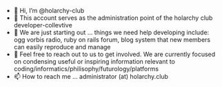 - 👋 Hi, I’m @holarchy-club
- 👀 This account serves as the administration point of the holarchy club developer-collevtive
- 🌱 We are just starting out ... things we need help developing include: ogg vorbis radio, ruby on rails forum, blog system that new members can easily reproduce and manage
- 💞️ Feel free to reach out to us to get involved. We are currently focused on condensing useful or inspiring information relevant to coding/informatics/philisophy/futurology/platforms
- 📫 How to reach me ...
administrator (at) holarchy.club



